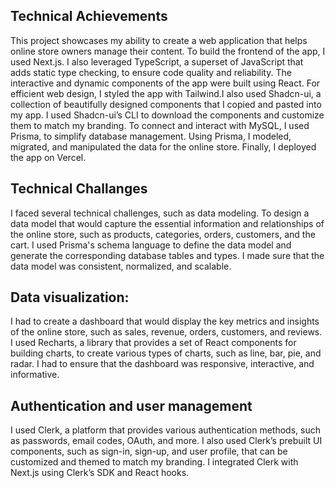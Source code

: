 ## Technical Achievements

This project showcases my ability to create a web application that helps online store owners manage their content. To build the frontend of the app, I used Next.js. I also leveraged TypeScript, a superset of JavaScript that adds static type checking, to ensure code quality and reliability. The interactive and dynamic components of the app were built using React. For efficient web design, I styled the app with Tailwind.I also used Shadcn-ui, a collection of beautifully designed components that I copied and pasted into my app. I used Shadcn-ui’s CLI to download the components and customize them to match my branding. To connect and interact with MySQL, I used Prisma, to simplify database management. Using Prisma, I modeled, migrated, and manipulated the data for the online store. Finally, I deployed the app on Vercel.

## Technical Challanges

I faced several technical challenges, such as data modeling. To design a data model that would capture the essential information and relationships of the online store, such as products, categories, orders, customers, and the cart. I used Prisma's schema language to define the data model and generate the corresponding database tables and types. I made sure that the data model was consistent, normalized, and scalable.

## Data visualization: 

I had to create a dashboard that would display the key metrics and insights of the online store, such as sales, revenue, orders, customers, and reviews. I used Recharts, a library that provides a set of React components for building charts, to create various types of charts, such as line, bar, pie, and radar. I had to ensure that the dashboard was responsive, interactive, and informative. 

## Authentication and user management

I used Clerk, a platform that provides various authentication methods, such as passwords, email codes, OAuth, and more. I also used Clerk’s prebuilt UI components, such as sign-in, sign-up, and user profile, that can be customized and themed to match my branding. I integrated Clerk with Next.js using Clerk’s SDK and React hooks.
